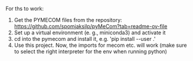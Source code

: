 For ths to work:
1. Get the PYMECOM files from the repository: https://github.com/spomjaksilp/pyMeCom?tab=readme-ov-file
2. Set up a virtual environment (e. g., miniconda3) and activate it
3. cd into the pymecom and install it, e.g. 'pip install --user .'
4. Use this project. Now, the imports for mecom etc. will work (make sure to select the right interpreter for the env when running python)